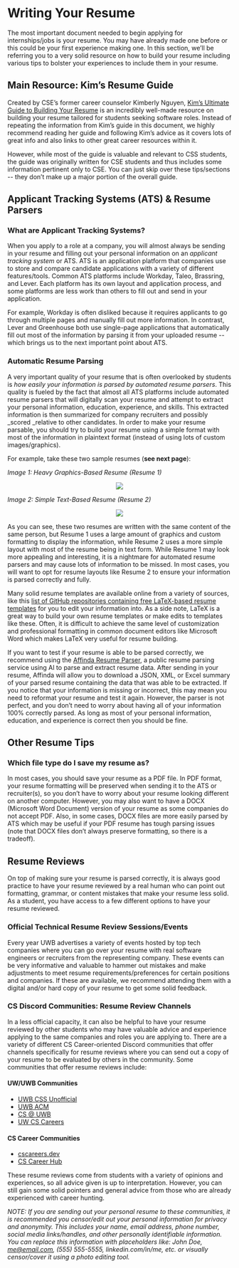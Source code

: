 # Writing Your Resume

The most important document needed to begin applying for internships/jobs is your resume. You may have already made one before or this could be your first experience making one. In this section, we’ll be referring you to a very solid resource on how to build your resume including various tips to bolster your experiences to include them in your resume.


## Main Resource: Kim’s Resume Guide

Created by CSE’s former career counselor Kimberly Nguyen, [Kim’s Ultimate Guide to Building Your Resume](https://docs.google.com/document/d/1qElLme18XlZNSLDL9CQCRu2ptW19H6JC9NnVMPHofHw/edit#heading=h.twed1p5s0ddj) is an incredibly well-made resource on building your resume tailored for students seeking software roles. Instead of repeating the information from Kim’s guide in this document, we highly recommend reading her guide and following Kim’s advice as it covers lots of great info and also links to other great career resources within it. 

However, while most of the guide is valuable and relevant to CSS students, the guide was originally written for CSE students and thus includes some information pertinent only to CSE. You can just skip over these tips/sections -- they don’t make up a major portion of the overall guide.


## Applicant Tracking Systems (ATS) & Resume Parsers


### What are Applicant Tracking Systems?

When you apply to a role at a company, you will almost always be sending in your resume and filling out your personal information on an _applicant tracking system_ or ATS. ATS is an application platform that companies use to store and compare candidate applications with a variety of different features/tools. Common ATS platforms include Workday, Taleo, Brassring, and Lever. Each platform has its own layout and application process, and some platforms are less work than others to fill out and send in your application. 

For example, Workday is often disliked because it requires applicants to go through multiple pages and manually fill out more information. In contrast, Lever and Greenhouse both use single-page applications that automatically fill out most of the information by parsing it from your uploaded resume -- which brings us to the next important point about ATS.


### Automatic Resume Parsing

A very important quality of your resume that is often overlooked by students is _how easily your information is parsed by automated resume parsers_. This quality is fueled by the fact that almost all ATS platforms include automated resume parsers that will digitally scan your resume and attempt to extract your personal information, education, experience, and skills. This extracted information is then summarized for company recruiters and possibly _scored _relative to other candidates. In order to make your resume parsable, you should try to build your resume using a simple format with most of the information in plaintext format (instead of using lots of custom images/graphics).

For example, take these two sample resumes (**see next page**):

_Image 1: Heavy Graphics-Based Resume (Resume 1)_



<p align="center">
    <img src="https://i.imgur.com/kszrDEF.png">
</p>



_Image 2: Simple Text-Based Resume (Resume 2)_

<p align="center">
    <img src="https://i.imgur.com/hjk4Cyi.png">
</p>



As you can see, these two resumes are written with the same content of the same person, but Resume 1 uses a large amount of graphics and custom formatting to display the information, while Resume 2 uses a more simple layout with most of the resume being in text form. While Resume 1 may look more appealing and interesting, it is a nightmare for automated resume parsers and may cause lots of information to be missed. In most cases, you will want to opt for resume layouts like Resume 2 to ensure your information is parsed correctly and fully. 

Many solid resume templates are available online from a variety of sources, like this [list of GitHub repositories containing free LaTeX-based resume templates](https://github.com/topics/resume-template?l=tex) for you to edit your information into. As a side note, LaTeX is a great way to build your own resume templates or make edits to templates like these. Often, it is difficult to achieve the same level of customization and professional formatting in common document editors like Microsoft Word which makes LaTeX very useful for resume building.

If you want to test if your resume is able to be parsed correctly, we recommend using the [Affinda Resume Parser](https://affinda.com/resume-parser/), a public resume parsing service using AI to parse and extract resume data. After sending in your resume, Affinda will allow you to download a JSON, XML, or Excel summary of your parsed resume containing the data that was able to be extracted. If you notice that your information is missing or incorrect, this may mean you need to reformat your resume and test it again. However, the parser is not perfect, and you don’t need to worry about having all of your information 100% correctly parsed. As long as most of your personal information, education, and experience is correct then you should be fine.


## Other Resume Tips


### Which file type do I save my resume as?

In most cases, you should save your resume as a PDF file. In PDF format, your resume formatting will be preserved when sending it to the ATS or recruiter(s), so you don’t have to worry about your resume looking different on another computer. However, you may also want to have a DOCX (Microsoft Word Document) version of your resume as some companies do not accept PDF. Also, in some cases, DOCX files are more easily parsed by ATS which may be useful if your PDF resume has tough parsing issues (note that DOCX files don’t always preserve formatting, so there is a tradeoff).


## Resume Reviews

On top of making sure your resume is parsed correctly, it is always good practice to have your resume reviewed by a real human who can point out formatting, grammar, or content mistakes that make your resume less solid. As a student, you have access to a few different options to have your resume reviewed.


### Official Technical Resume Review Sessions/Events

Every year UWB advertises a variety of events hosted by top tech companies where you can go over your resume with real software engineers or recruiters from the representing company. These events can be very informative and valuable to hammer out mistakes and make adjustments to meet resume requirements/preferences for certain positions and companies. If these are available, we recommend attending them with a digital and/or hard copy of your resume to get some solid feedback.


### CS Discord Communities: Resume Review Channels

In a less official capacity, it can also be helpful to have your resume reviewed by other students who may have valuable advice and experience applying to the same companies and roles you are applying to. There are a variety of different CS Career-oriented Discord communities that offer channels specifically for resume reviews where you can send out a copy of your resume to be evaluated by others in the community. Some communities that offer resume reviews include:


#### UW/UWB Communities



* [UWB CSS Unofficial](https://discord.gg/zdAtjBT)
* [UWB ACM](https://discord.gg/kEaTeY8)
* [CS @ UWB](https://discord.gg/feaXtKUfQj)
* [UW CS Careers](https://discord.gg/ucHkM87s2S)


#### CS Career Communities



* [cscareers.dev](https://cscareers.dev/discord)
* [CS Career Hub](https://discord.com/invite/ndFR4RF)

These resume reviews come from students with a variety of opinions and experiences, so all advice given is up to interpretation. However, you can still gain some solid pointers and general advice from those who are already experienced with career hunting. 

_NOTE: If you are sending out your personal resume to these communities, it is recommended you censor/edit out your personal information for privacy and anonymity. This includes your name, email address, phone number, social media links/handles, and other personally identifiable information. You can replace this information with placeholders like: John Doe, me@email.com, (555) 555-5555, linkedin.com/in/me, etc. or visually censor/cover it using a photo editing tool._